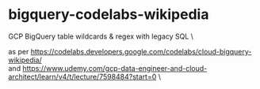 # bigquery-codelabs-wikipedia
GCP BigQuery table wildcards &amp; regex with legacy SQL \

as per https://codelabs.developers.google.com/codelabs/cloud-bigquery-wikipedia/ \
and https://www.udemy.com/gcp-data-engineer-and-cloud-architect/learn/v4/t/lecture/7598484?start=0 \
